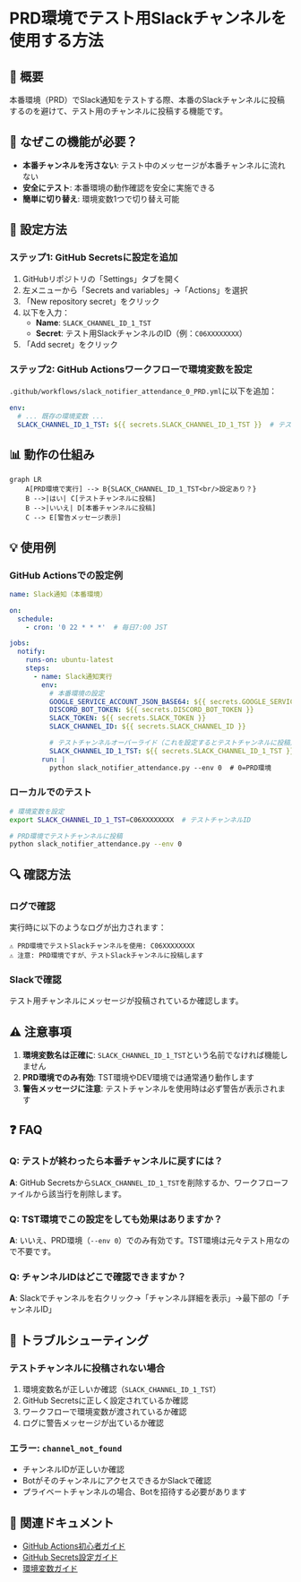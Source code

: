 # PRD環境でテスト用Slackチャンネルを使用する方法

## 📌 概要

本番環境（PRD）でSlack通知をテストする際、本番のSlackチャンネルに投稿するのを避けて、テスト用のチャンネルに投稿する機能です。

## 🎯 なぜこの機能が必要？

- **本番チャンネルを汚さない**: テスト中のメッセージが本番チャンネルに流れない
- **安全にテスト**: 本番環境の動作確認を安全に実施できる
- **簡単に切り替え**: 環境変数1つで切り替え可能

## 🚀 設定方法

### ステップ1: GitHub Secretsに設定を追加

1. GitHubリポジトリの「Settings」タブを開く
2. 左メニューから「Secrets and variables」→「Actions」を選択
3. 「New repository secret」をクリック
4. 以下を入力：
   - **Name**: `SLACK_CHANNEL_ID_1_TST`
   - **Secret**: テスト用SlackチャンネルのID（例：`C06XXXXXXXX`）
5. 「Add secret」をクリック

### ステップ2: GitHub Actionsワークフローで環境変数を設定

`.github/workflows/slack_notifier_attendance_0_PRD.yml`に以下を追加：

```yaml
env:
  # ... 既存の環境変数 ...
  SLACK_CHANNEL_ID_1_TST: ${{ secrets.SLACK_CHANNEL_ID_1_TST }}  # テストチャンネル設定
```

## 📊 動作の仕組み

```mermaid
graph LR
    A[PRD環境で実行] --> B{SLACK_CHANNEL_ID_1_TST<br/>設定あり？}
    B -->|はい| C[テストチャンネルに投稿]
    B -->|いいえ| D[本番チャンネルに投稿]
    C --> E[警告メッセージ表示]
```

## 💡 使用例

### GitHub Actionsでの設定例

```yaml
name: Slack通知（本番環境）

on:
  schedule:
    - cron: '0 22 * * *'  # 毎日7:00 JST

jobs:
  notify:
    runs-on: ubuntu-latest
    steps:
      - name: Slack通知実行
        env:
          # 本番環境の設定
          GOOGLE_SERVICE_ACCOUNT_JSON_BASE64: ${{ secrets.GOOGLE_SERVICE_ACCOUNT_JSON_BASE64 }}
          DISCORD_BOT_TOKEN: ${{ secrets.DISCORD_BOT_TOKEN }}
          SLACK_TOKEN: ${{ secrets.SLACK_TOKEN }}
          SLACK_CHANNEL_ID: ${{ secrets.SLACK_CHANNEL_ID }}

          # テストチャンネルオーバーライド（これを設定するとテストチャンネルに投稿）
          SLACK_CHANNEL_ID_1_TST: ${{ secrets.SLACK_CHANNEL_ID_1_TST }}
        run: |
          python slack_notifier_attendance.py --env 0  # 0=PRD環境
```

### ローカルでのテスト

```bash
# 環境変数を設定
export SLACK_CHANNEL_ID_1_TST=C06XXXXXXXX  # テストチャンネルID

# PRD環境でテストチャンネルに投稿
python slack_notifier_attendance.py --env 0
```

## 🔍 確認方法

### ログで確認

実行時に以下のようなログが出力されます：

```
⚠️ PRD環境でテストSlackチャンネルを使用: C06XXXXXXXX
⚠️ 注意: PRD環境ですが、テストSlackチャンネルに投稿します
```

### Slackで確認

テスト用チャンネルにメッセージが投稿されているか確認します。

## ⚠️ 注意事項

1. **環境変数名は正確に**: `SLACK_CHANNEL_ID_1_TST`という名前でなければ機能しません
2. **PRD環境でのみ有効**: TST環境やDEV環境では通常通り動作します
3. **警告メッセージに注意**: テストチャンネルを使用時は必ず警告が表示されます

## ❓ FAQ

### Q: テストが終わったら本番チャンネルに戻すには？

**A**: GitHub Secretsから`SLACK_CHANNEL_ID_1_TST`を削除するか、ワークフローファイルから該当行を削除します。

### Q: TST環境でこの設定をしても効果はありますか？

**A**: いいえ、PRD環境（`--env 0`）でのみ有効です。TST環境は元々テスト用なので不要です。

### Q: チャンネルIDはどこで確認できますか？

**A**: Slackでチャンネルを右クリック→「チャンネル詳細を表示」→最下部の「チャンネルID」

## 🔧 トラブルシューティング

### テストチャンネルに投稿されない場合

1. 環境変数名が正しいか確認（`SLACK_CHANNEL_ID_1_TST`）
2. GitHub Secretsに正しく設定されているか確認
3. ワークフローで環境変数が渡されているか確認
4. ログに警告メッセージが出ているか確認

### エラー: `channel_not_found`

- チャンネルIDが正しいか確認
- BotがそのチャンネルにアクセスできるかSlackで確認
- プライベートチャンネルの場合、Botを招待する必要があります

## 📝 関連ドキュメント

- [GitHub Actions初心者ガイド](./GITHUB_ACTIONS_GUIDE.md)
- [GitHub Secrets設定ガイド](./GITHUB_SECRETS_SETUP.md)
- [環境変数ガイド](./ENVIRONMENT_VARIABLES.md)